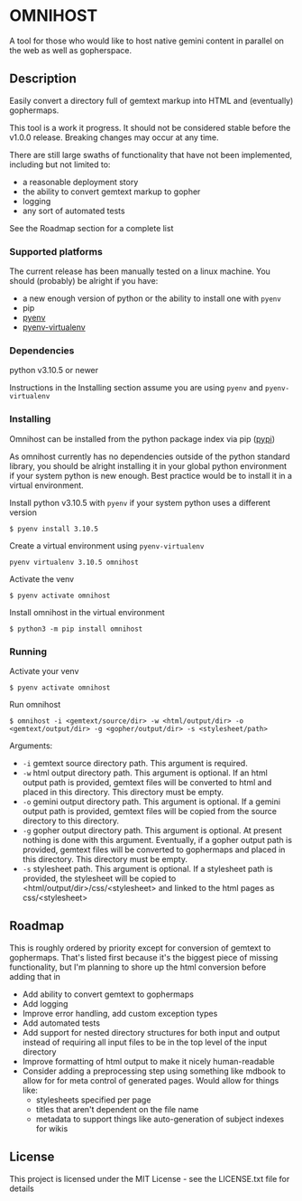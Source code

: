 # OMNIHOST

A tool for those who would like to host native gemini content in parallel on the web as well as gopherspace.

## Description

Easily convert a directory full of gemtext markup into HTML and (eventually) gophermaps.

This tool is a work it progress. It should not be considered stable before the v1.0.0 release. Breaking changes may occur at any time.

There are still large swaths of functionality that have not been implemented, including but not limited to:
 - a reasonable deployment story
 - the ability to convert gemtext markup to gopher
 - logging
 - any sort of automated tests

See the Roadmap section for a complete list

### Supported platforms

The current release has been manually tested on a linux machine. You should (probably) be alright if you have:
 * a new enough version of python or the ability to install one with `pyenv`
 * pip
 * [pyenv](https://github.com/pyenv/pyenv)
 * [pyenv-virtualenv](https://github.com/pyenv/pyenv-virtualenv)

### Dependencies

python v3.10.5 or newer

Instructions in the Installing section assume you are using `pyenv` and `pyenv-virtualenv`

### Installing

Omnihost can be installed from the python package index via pip ([pypi](https://pypi.org/project/omnihost))

As omnihost currently has no dependencies outside of the python standard library, you should be alright installing it in your global python environment if your system python is new enough. Best practice would be to install it in a virtual environment.

Install python v3.10.5 with `pyenv` if your system python uses a different version
```
$ pyenv install 3.10.5
```

Create a virtual environment using `pyenv-virtualenv`
```
pyenv virtualenv 3.10.5 omnihost
```


Activate the venv
```
$ pyenv activate omnihost
```

Install omnihost in the virtual environment
```
$ python3 -m pip install omnihost
```

### Running

Activate your venv
```
$ pyenv activate omnihost
```

Run omnihost
```
$ omnihost -i <gemtext/source/dir> -w <html/output/dir> -o <gemtext/output/dir> -g <gopher/output/dir> -s <stylesheet/path>
```

Arguments:
 * `-i` gemtext source directory path. This argument is required.
 * `-w` html output directory path. This argument is optional. If an html output path is provided, gemtext files will be converted to html and placed in this directory. This directory must be empty.
 * `-o` gemini output directory path. This argument is optional. If a gemini output path is provided, gemtext files will be copied from the source directory to this directory.
 * `-g` gopher output directory path. This argument is optional. At present nothing is done with this argument. Eventually, if a gopher output path is provided, gemtext files will be converted to gophermaps and placed in this directory. This directory must be empty.
 * `-s` stylesheet path. This argument is optional. If a stylesheet path is provided, the stylesheet will be copied to \<html/output/dir>/css/\<stylesheet> and linked to the html pages as css/\<stylesheet>
 
 ## Roadmap
 
 This is roughly ordered by priority except for conversion of gemtext to gophermaps. That's listed first because it's the biggest piece of missing functionality, but I'm planning to shore up the html conversion before adding that in
 
  * Add ability to convert gemtext to gophermaps
  * Add logging
  * Improve error handling, add custom exception types
  * Add automated tests
  * Add support for nested directory structures for both input and output instead of requiring all input files to be in the top level of the input directory
  * Improve formatting of html output to make it nicely human-readable
  * Consider adding a preprocessing step using something like mdbook to allow for for meta control of generated pages. Would allow for things like:
    + stylesheets specified per page
    + titles that aren't dependent on the file name
    + metadata to support things like auto-generation of subject indexes for wikis

## License

This project is licensed under the MIT License - see the LICENSE.txt file for details